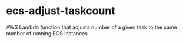 # ecs-adjust-taskcount
AWS Lambda function that adjusts number of a given task to the same number of running ECS instances
